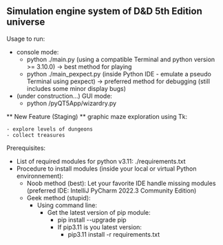 ## Simulation engine system of D&D 5th Edition universe

Usage to run:
  - console mode:
    - python ./main.py (using a compatible Terminal and python version >= 3.10.0) -> best method for playing
    - python ./main_pexpect.py (inside Python IDE - emulate a pseudo Terminal using pexpect) -> preferred method for debugging (still includes some minor display bugs)
  - (under construction...) GUI mode:
    - python /pyQT5App/wizardry.py

** New Feature (Staging) ** graphic maze exploration using Tk:

    - explore levels of dungeons
    - collect treasures
    

Prerequisites:
- List of required modules for python v3.11:
    ./requirements.txt
- Procedure to install modules (inside your local or virtual Python environnement):
  - Noob method (best): Let your favorite IDE handle missing modules (preferred IDE: IntelliJ PyCharm 2022.3 Community Edition)
  - Geek method (stupid):
    - Using command line:
      - Get the latest version of pip module:
        - pip install --upgrade pip
        - If pip3.11 is you latest version:
          - pip3.11 install -r requirements.txt


